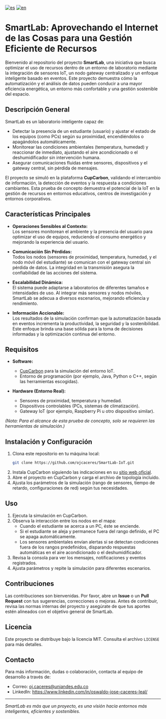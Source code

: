 [![es](https://img.shields.io/badge/lang-en-red.svg)](https://github.com/ojcaceres/SmartLab-IoT/blob/main/README.md)
[![en](https://img.shields.io/badge/lang-es-yellow.svg)](https://github.com/ojcaceres/SmartLab-IoT/blob/main/README.en.md)


# SmartLab: Aprovechando el Internet de las Cosas para una Gestión Eficiente de Recursos

Bienvenido al repositorio del proyecto **SmartLab**, una iniciativa que busca optimizar el uso de recursos dentro de un entorno de laboratorio mediante la integración de sensores IoT, un nodo gateway centralizado y un enfoque inteligente basado en eventos. Este proyecto demuestra cómo la automatización y el análisis de datos pueden conducir a una mayor eficiencia energética, un entorno más confortable y una gestión sostenible del espacio.

## Descripción General

SmartLab es un laboratorio inteligente capaz de:
- Detectar la presencia de un estudiante (usuario) y ajustar el estado de los equipos (como PCs) según su proximidad, encendiéndolos o apagándolos automáticamente.
- Monitorear las condiciones ambientales (temperatura, humedad) y reaccionar de inmediato, ajustando el aire acondicionado o el deshumidificador sin intervención humana.
- Asegurar comunicaciones fluidas entre sensores, dispositivos y el gateway central, sin pérdida de mensajes.

El proyecto se simuló en la plataforma **CupCarbon**, validando el intercambio de información, la detección de eventos y la respuesta a condiciones cambiantes. Esta prueba de concepto demuestra el potencial de la IoT en la gestión de recursos en entornos educativos, centros de investigación y entornos corporativos.

## Características Principales

- **Operaciones Sensibles al Contexto:**  
  Los sensores monitorean el ambiente y la presencia del usuario para optimizar el uso de equipos, reduciendo el consumo energético y mejorando la experiencia del usuario.
  
- **Comunicación Sin Pérdidas:**  
  Todos los nodos (sensores de proximidad, temperatura, humedad, y el nodo móvil del estudiante) se comunican con el gateway central sin pérdida de datos. La integridad en la transmisión asegura la confiabilidad de las acciones del sistema.
  
- **Escalabilidad Dinámica:**  
  El sistema puede adaptarse a laboratorios de diferentes tamaños e intensidades de uso. Al integrar más sensores y nodos móviles, SmartLab se adecua a diversos escenarios, mejorando eficiencia y rendimiento.
  
- **Información Accionable:**  
  Los resultados de la simulación confirman que la automatización basada en eventos incrementa la productividad, la seguridad y la sostenibilidad. Este enfoque brinda una base sólida para la toma de decisiones informadas y la optimización continua del entorno.

## Requisitos

- **Software:**  
  - [CupCarbon](https://cupcarbon.com/) para la simulación del entorno IoT.
  - Entorno de programación (por ejemplo, Java, Python o C++, según las herramientas escogidas).
  
- **Hardware (Entorno Real):**  
  - Sensores de proximidad, temperatura y humedad.
  - Dispositivos controlables (PCs, sistemas de climatización).
  - Gateway IoT (por ejemplo, Raspberry Pi u otro dispositivo similar).
  
*(Nota: Para el alcance de esta prueba de concepto, solo se requieren las herramientas de simulación.)*

## Instalación y Configuración

1. Clona este repositorio en tu máquina local:
   ```bash
   git clone https://github.com/ojcaceres/SmartLab-IoT.git
   ```
2. Instala CupCarbon siguiendo las indicaciones en su [sitio web oficial](https://cupcarbon.com/).
3. Abre el proyecto en CupCarbon y carga el archivo de topología incluido.
4. Ajusta los parámetros de la simulación (rango de sensores, tiempo de retardo, configuraciones de red) según tus necesidades.

## Uso

1. Ejecuta la simulación en CupCarbon.
2. Observa la interacción entre los nodos en el mapa:
   - Cuando el estudiante se acerca a un PC, éste se enciende.
   - Si el estudiante se aleja y permanece fuera del rango definido, el PC se apaga automáticamente.
   - Los sensores ambientales envían alertas si se detectan condiciones fuera de los rangos predefinidos, disparando respuestas automáticas en el aire acondicionado o el deshumidificador.
3. Revisa la consola para ver los mensajes, notificaciones y eventos registrados.
4. Ajusta parámetros y repite la simulación para diferentes escenarios.

## Contribuciones

Las contribuciones son bienvenidas. Por favor, abre un **Issue** o un **Pull Request** con tus sugerencias, correcciones o mejoras. Antes de contribuir, revisa las normas internas del proyecto y asegúrate de que tus aportes estén alineados con el objetivo general de SmartLab.

## Licencia

Este proyecto se distribuye bajo la licencia MIT. Consulta el archivo `LICENSE` para más detalles.

## Contacto

Para más información, dudas o colaboración, contacta al equipo de desarrollo a través de:

- Correo: oj.caceres@uniandes.edu.co
- LinkedIn: https://www.linkedin.com/in/oswaldo-jose-caceres-leal/

---

*SmartLab es más que un proyecto, es una visión hacia entornos más inteligentes, eficientes y sostenibles.*
